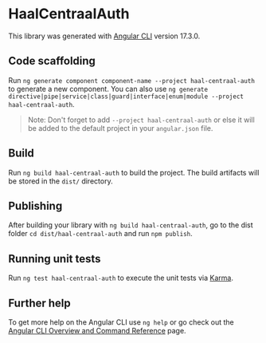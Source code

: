 # HaalCentraalAuth

This library was generated with [Angular CLI](https://github.com/angular/angular-cli) version 17.3.0.

## Code scaffolding

Run `ng generate component component-name --project haal-centraal-auth` to generate a new component. You can also use `ng generate directive|pipe|service|class|guard|interface|enum|module --project haal-centraal-auth`.
> Note: Don't forget to add `--project haal-centraal-auth` or else it will be added to the default project in your `angular.json` file. 

## Build

Run `ng build haal-centraal-auth` to build the project. The build artifacts will be stored in the `dist/` directory.

## Publishing

After building your library with `ng build haal-centraal-auth`, go to the dist folder `cd dist/haal-centraal-auth` and run `npm publish`.

## Running unit tests

Run `ng test haal-centraal-auth` to execute the unit tests via [Karma](https://karma-runner.github.io).

## Further help

To get more help on the Angular CLI use `ng help` or go check out the [Angular CLI Overview and Command Reference](https://angular.io/cli) page.
